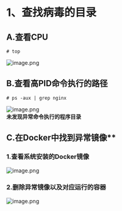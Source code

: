 <a name="YwEun"></a>
# 1、查找病毒的目录
<a name="oxPjo"></a>
## A.查看CPU
```
# top
```

![image.png](https://cdn.nlark.com/yuque/0/2019/png/396745/1568595953495-2a427169-eed3-4d6f-aa36-e39d2bf55260.png#align=left&display=inline&height=515&originHeight=1546&originWidth=2365&size=296944&status=done&style=none&width=788.3333333333334)
<a name="3WXxe"></a>
## B.查看高PID命令执行的路径

```
# ps -aux | grep nginx
```

![image.png](https://cdn.nlark.com/yuque/0/2019/png/396745/1568595893619-c94e1662-d1cb-4146-99af-35968a89bc34.png#align=left&display=inline&height=358&originHeight=1075&originWidth=3258&size=277828&status=done&style=none&width=1086)<br />**未发现异常命令执行的程序目录**
<a name="zfve6"></a>
## C.在Docker中找到异常镜像**
<a name="i6JoW"></a>
### 1.查看系统安装的Docker镜像
![image.png](https://cdn.nlark.com/yuque/0/2019/png/396745/1568598208990-17d48908-6acc-41be-8eb7-3556b6efd44e.png#align=left&display=inline&height=281&originHeight=843&originWidth=3258&size=165404&status=done&style=none&width=1086)
<a name="ZCzPm"></a>
### 2.删除异常镜像以及对应运行的容器
![image.png](https://cdn.nlark.com/yuque/0/2019/png/396745/1568598293830-aa3ece79-5f68-4a82-88bb-a2989a3a54b4.png#align=left&display=inline&height=515&originHeight=1546&originWidth=3258&size=380461&status=done&style=none&width=1086)

